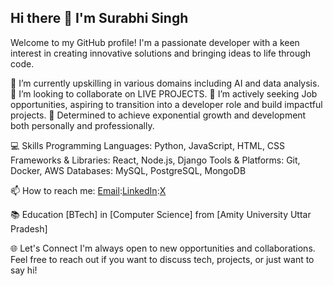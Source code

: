 ## Hi there 👋 I'm Surabhi Singh

Welcome to my GitHub profile! I'm a passionate developer with a keen interest in creating innovative solutions and bringing ideas to life through code.

🌱 I’m currently upskilling in various domains including AI and data analysis. 👯 I’m looking to collaborate on LIVE PROJECTS.
🤔 I’m actively seeking Job opportunities, aspiring to transition into a developer role and build impactful projects.
🎯 Determined to achieve exponential growth and development both personally and professionally.

💻 Skills
Programming Languages: Python, JavaScript, HTML, CSS
Frameworks & Libraries: React, Node.js, Django
Tools & Platforms: Git, Docker, AWS
Databases: MySQL, PostgreSQL, MongoDB

📫 How to reach me: [Email](surabhisingh0575@gmail.com):[LinkedIn](surabhisingh1215):[X](https://x.com/1Singh1209)

📚 Education
[BTech] in [Computer Science] from [Amity University Uttar Pradesh]

🌐 Let's Connect
I'm always open to new opportunities and collaborations. Feel free to reach out if you want to discuss tech, projects, or just want to say hi!
